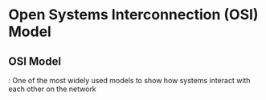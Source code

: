 
# Open Systems Interconnection (OSI) Model


## OSI Model
 : One of the most widely used models to show how systems interact with each other on the network


